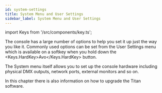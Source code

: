 ```yaml
---
id: system-settings
title: System Menu and User Settings
sidebar_label: System Menu and User Settings
---
```


import Keys from '/src/components/key.ts';

The console has a large number of options to help you set it up just the
way you like it. Commonly used options can be set from the User Settings
menu which is available on a softkey when you hold down the <Keys.HardKey>Avo</Keys.HardKey>
button.

The System menu itself allows you to set up the console hardware including physical DMX outputs,
network ports, external monitors and so on.

In this chapter there is also information on how to upgrade the
Titan software.

